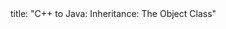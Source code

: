 <frontmatter>
title: "C++ to Java: Inheritance: The Object Class"
</frontmatter>

<include src="navbar.md" boilerplate />

<include src="unit-inPage-asFlat.md" boilerplate />